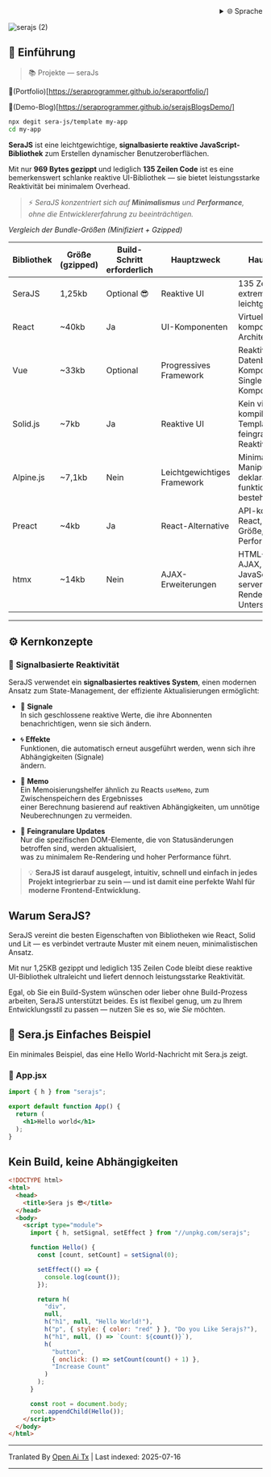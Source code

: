 ﻿<div align="right">
  <details>
    <summary >🌐 Sprache</summary>
    <div>
      <div align="center">
        <a href="https://openaitx.github.io/view.html?user=sera-js&project=sera&lang=en">English</a>
        | <a href="https://openaitx.github.io/view.html?user=sera-js&project=sera&lang=zh-CN">简体中文</a>
        | <a href="https://openaitx.github.io/view.html?user=sera-js&project=sera&lang=zh-TW">繁體中文</a>
        | <a href="https://openaitx.github.io/view.html?user=sera-js&project=sera&lang=ja">日本語</a>
        | <a href="https://openaitx.github.io/view.html?user=sera-js&project=sera&lang=ko">한국어</a>
        | <a href="https://openaitx.github.io/view.html?user=sera-js&project=sera&lang=hi">हिन्दी</a>
        | <a href="https://openaitx.github.io/view.html?user=sera-js&project=sera&lang=th">ไทย</a>
        | <a href="https://openaitx.github.io/view.html?user=sera-js&project=sera&lang=fr">Français</a>
        | <a href="https://openaitx.github.io/view.html?user=sera-js&project=sera&lang=de">Deutsch</a>
        | <a href="https://openaitx.github.io/view.html?user=sera-js&project=sera&lang=es">Español</a>
        | <a href="https://openaitx.github.io/view.html?user=sera-js&project=sera&lang=it">Itapano</a>
        | <a href="https://openaitx.github.io/view.html?user=sera-js&project=sera&lang=ru">Русский</a>
        | <a href="https://openaitx.github.io/view.html?user=sera-js&project=sera&lang=pt">Português</a>
        | <a href="https://openaitx.github.io/view.html?user=sera-js&project=sera&lang=nl">Nederlands</a>
        | <a href="https://openaitx.github.io/view.html?user=sera-js&project=sera&lang=pl">Polski</a>
        | <a href="https://openaitx.github.io/view.html?user=sera-js&project=sera&lang=ar">العربية</a>
        | <a href="https://openaitx.github.io/view.html?user=sera-js&project=sera&lang=fa">فارسی</a>
        | <a href="https://openaitx.github.io/view.html?user=sera-js&project=sera&lang=tr">Türkçe</a>
        | <a href="https://openaitx.github.io/view.html?user=sera-js&project=sera&lang=vi">Tiếng Việt</a>
        | <a href="https://openaitx.github.io/view.html?user=sera-js&project=sera&lang=id">Bahasa Indonesia</a>
      </div>
    </div>
  </details>
</div>


![serajs (2)](https://github.com/user-attachments/assets/7ccff260-491d-420b-8e22-4579f9bad50a)

## 📖 **Einführung**

> 📚 Projekte  —  seraJs

🔗(Portfolio)[https://seraprogrammer.github.io/seraportfolio/] 

🔗(Demo-Blog)[https://seraprogrammer.github.io/serajsBlogsDemo/] 


```bash
npx degit sera-js/template my-app
cd my-app
```
**SeraJS** ist eine leichtgewichtige, **signalbasierte reaktive JavaScript-Bibliothek** zum
Erstellen dynamischer Benutzeroberflächen.

Mit nur **969 Bytes gezippt** und lediglich **135 Zeilen Code** ist es eine bemerkenswert schlanke reaktive UI-Bibliothek — sie bietet leistungsstarke Reaktivität bei minimalem Overhead.

> ⚡️ _SeraJS konzentriert sich auf **Minimalismus** und **Performance**, ohne die
> Entwicklererfahrung zu beeinträchtigen._


*Vergleich der Bundle-Größen (Minifiziert + Gzipped)*

| Bibliothek | Größe (gzipped) | Build-Schritt erforderlich | Hauptzweck | Hauptmerkmale |
|------------|------------------|----------------------------|-------------|---------------|
| SeraJS | 1,25kb | Optional 😎 | Reaktive UI | 135 Zeilen Code, extrem leichtgewichtig |
| React | ~40kb | Ja | UI-Komponenten | Virtuelles DOM, komponentenbasierte Architektur, JSX |
| Vue | ~33kb | Optional | Progressives Framework | Reaktive Datenbindung, Komponentensystem, Single-File-Komponenten |
| Solid.js | ~7kb | Ja | Reaktive UI | Kein virtuelles DOM, kompilierte Templates, feingranulare Reaktivität |
| Alpine.js | ~7,1kb | Nein | Leichtgewichtiges Framework | Minimale DOM-Manipulation, deklarative Syntax, funktioniert mit bestehendem HTML |
| Preact | ~4kb | Ja | React-Alternative | API-kompatibel mit React, kleinere Größe, schnellere Performance |
| htmx | ~14kb | Nein | AJAX-Erweiterungen | HTML-Attribute für AJAX, minimales JavaScript, serverseitige Rendering-Unterstützung |



---

## ⚙️ **Kernkonzepte**

### 🔄 **Signalbasierte Reaktivität**

SeraJS verwendet ein **signalbasiertes reaktives System**, einen modernen Ansatz zum
State-Management, der effiziente Aktualisierungen ermöglicht:

- 🧠 **Signale**  
  In sich geschlossene reaktive Werte, die ihre Abonnenten benachrichtigen, wenn sie sich ändern.

- 🌀 **Effekte**  
  Funktionen, die automatisch erneut ausgeführt werden, wenn sich ihre Abhängigkeiten (Signale)  
  ändern.

- 🧭 **Memo**  
  Ein Memoisierungshelfer ähnlich zu Reacts `useMemo`, zum Zwischenspeichern des Ergebnisses  
  einer Berechnung basierend auf reaktiven Abhängigkeiten, um unnötige
  Neuberechnungen zu vermeiden.

- 🔬 **Feingranulare Updates**  
  Nur die spezifischen DOM-Elemente, die von Statusänderungen betroffen sind, werden aktualisiert,  
  was zu minimalem Re-Rendering und hoher Performance führt.

> 💡 **SeraJS ist darauf ausgelegt, intuitiv, schnell und einfach in jedes
> Projekt integrierbar zu sein — und ist damit eine perfekte Wahl für moderne Frontend-Entwicklung.**


## Warum SeraJS?

SeraJS vereint die besten Eigenschaften von Bibliotheken wie React, Solid und Lit — es verbindet vertraute Muster mit einem neuen, minimalistischen Ansatz.

Mit nur 1,25KB gezippt und lediglich 135 Zeilen Code bleibt diese reaktive UI-Bibliothek ultraleicht und liefert dennoch leistungsstarke Reaktivität.

Egal, ob Sie ein Build-System wünschen oder lieber ohne Build-Prozess arbeiten, SeraJS unterstützt beides. Es ist flexibel genug, um zu Ihrem Entwicklungsstil zu passen — nutzen Sie es so, wie *Sie* möchten.


## 🌱 **Sera.js Einfaches Beispiel**

Ein minimales Beispiel, das eine Hello World-Nachricht mit Sera.js zeigt.

### 📄 App.jsx


```jsx
import { h } from "serajs";

export default function App() {
  return (
    <h1>Hello world</h1>
  );
}
```
## Kein Build, keine Abhängigkeiten


```html
<!DOCTYPE html>
<html>
  <head>
    <title>Sera js 😎</title>
  </head>
  <body>
    <script type="module">
      import { h, setSignal, setEffect } from "//unpkg.com/serajs";

      function Hello() {
        const [count, setCount] = setSignal(0);

        setEffect(() => {
          console.log(count());
        });

        return h(
          "div",
          null,
          h("h1", null, "Hello World!"),
          h("p", { style: { color: "red" } }, "Do you Like Serajs?"),
          h("h1", null, () => `Count: ${count()}`),
          h(
            "button",
            { onclick: () => setCount(count() + 1) },
            "Increase Count"
          )
        );
      }

      const root = document.body;
      root.appendChild(Hello());
    </script>
  </body>
</html>
```





---

Tranlated By [Open Ai Tx](https://github.com/OpenAiTx/OpenAiTx) | Last indexed: 2025-07-16

---